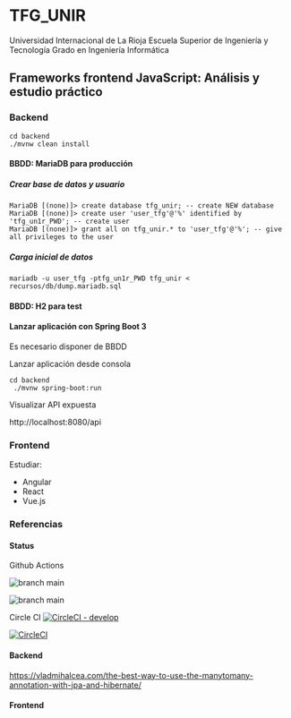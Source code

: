 # TFG_UNIR

Universidad Internacional de La Rioja
Escuela Superior de Ingeniería y Tecnología 
Grado en Ingeniería Informática

## Frameworks frontend JavaScript: Análisis y estudio práctico

### Backend

```
cd backend
./mvnw clean install
```

#### BBDD: MariaDB para producción

##### Crear base de datos y usuario
```
MariaDB [(none)]> create database tfg_unir; -- create NEW database
MariaDB [(none)]> create user 'user_tfg'@'%' identified by 'tfg_un1r_PWD'; -- create user
MariaDB [(none)]> grant all on tfg_unir.* to 'user_tfg'@'%'; -- give all privileges to the user
```

##### Carga inicial de datos

```
mariadb -u user_tfg -ptfg_un1r_PWD tfg_unir < recursos/db/dump.mariadb.sql 
```

#### BBDD: H2 para test


#### Lanzar aplicación con Spring Boot 3

Es necesario disponer de BBDD

Lanzar aplicación desde consola

```
cd backend
 ./mvnw spring-boot:run
```

Visualizar API expuesta

http://localhost:8080/api


### Frontend

Estudiar:

* Angular
* React
* Vue.js


### Referencias

#### Status

Github Actions

![branch main](https://github.com/isidromerayo/TFG_UNIR/actions/workflows/maven.yml/badge.svg)

![branch main](https://github.com/isidromerayo/TFG_UNIR/actions/workflows/maven.yml/badge.svg?branch=develop)

Circle CI
[![CircleCI - develop](https://dl.circleci.com/status-badge/img/gh/isidromerayo/TFG_UNIR/tree/develop.svg?style=svg)](https://dl.circleci.com/status-badge/redirect/gh/isidromerayo/TFG_UNIR/tree/develop)

[![CircleCI](https://dl.circleci.com/status-badge/img/gh/isidromerayo/TFG_UNIR/tree/main.svg?style=svg)](https://dl.circleci.com/status-badge/redirect/gh/isidromerayo/TFG_UNIR/tree/main)

#### Backend

https://vladmihalcea.com/the-best-way-to-use-the-manytomany-annotation-with-jpa-and-hibernate/

#### Frontend

